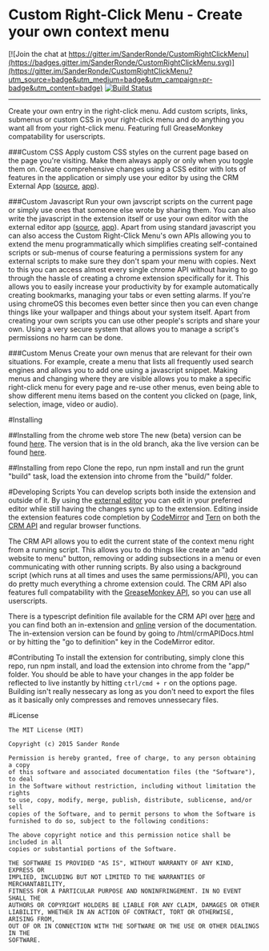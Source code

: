 # Custom Right-Click Menu - Create your own context menu

[![Join the chat at https://gitter.im/SanderRonde/CustomRightClickMenu](https://badges.gitter.im/SanderRonde/CustomRightClickMenu.svg)](https://gitter.im/SanderRonde/CustomRightClickMenu?utm_source=badge&utm_medium=badge&utm_campaign=pr-badge&utm_content=badge)
[![Build Status](https://travis-ci.org/SanderRonde/CustomRightClickMenu.svg?branch=master)](https://travis-ci.org/SanderRonde/CustomRightClickMenu)

---

Create your own entry in the right-click menu. Add custom scripts, links, submenus or custom CSS in your right-click menu and
do anything you want all from your right-click menu. Featuring full GreaseMonkey compatability for userscripts.

###Custom CSS
Apply custom CSS styles on the current page based on the page you're visiting. Make them always apply or only when you toggle them on.
Create comprehensive changes using a CSS editor with lots of features in the application or simply use your editor by using the
CRM External App ([source](https://github.com/SanderRonde/CRM-External-Editor-App), [app](https://chrome.google.com/webstore/detail/crm-external-editor-app/hkjjmhkhhlmkflpihbikfpcojeofbjgn)).

###Custom Javascript
Run your own javscript scripts on the current page or simply use ones that someone else wrote by sharing them. You can also write
the javascript in the extension itself or use your own editor with the external editor app ([source](https://github.com/SanderRonde/CRM-External-Editor-App), [app](https://chrome.google.com/webstore/detail/crm-external-editor-app/hkjjmhkhhlmkflpihbikfpcojeofbjgn)).
Apart from using standard javascript you can also access the Custom Right-Click Menu's own APIs allowing you to extend the menu
programmatically which simplifies creating self-contained scripts or sub-menus of course featuring a permissions system for any
external scripts to make sure they don't spam your menu with copies. Next to this you can access almost every single chrome API
without having to go through the hassle of creating a chrome extension specifically for it. This allows you to easily increase your
productivity by for example automatically creating bookmarks, managing your tabs or even setting alarms. If you're using chromeOS
this becomes even better since then you can even change things like your wallpaper and things about your system itself.
Apart from creating your own scripts you can use other people's scripts and share your own. Using a very secure system
that allows you to manage a script's permissions no harm can be done.

###Custom Menus
Create your own menus that are relevant for their own situations. For example, create a menu that lists all frequently used search
engines and allows you to add one using a javascript snippet. Making menus and changing where they are visible allows you to make
a specific right-click menu for every page and re-use other menus, even being able to show different menu items based on the content
you clicked on (page, link, selection, image, video or audio).

#Installing

##Installing from the chrome web store
The new (beta) version can be found [here](https://chrome.google.com/webstore/detail/custom-right-click-menu/fenehceojjegleckckhppcckanifnajg). The version that is in the old branch, aka the live version can be found [here](https://chrome.google.com/webstore/detail/custom-right-click-menu/onnbmgmepodkilcbdodhfepllfmafmlj).

##Installing from repo
Clone the repo, run npm install and run the grunt "build" task, load the extension into chrome from the "build/" folder.

#Developing Scripts
You can develop scripts both inside the extension and outside of it. By using the [external editor](https://chrome.google.com/webstore/detail/crm-external-editor-app/hkjjmhkhhlmkflpihbikfpcojeofbjgn) you can edit in your preferred editor while still having the changes sync up to the extension. Editing inside the extension features code completion by [CodeMirror](https://codemirror.net/) and [Tern](http://ternjs.net/) on both the [CRM API](http://sanderronde.github.io/CustomRightClickMenu/) and regular browser functions.

The CRM API allows you to edit the current state of the context menu right from a running script. This allows you to do things like create an "add website to menu" button, removing or adding subsections in a menu or even communicating with other running scripts. By also using a background script (which runs at all times and uses the same permissions/API), you can do pretty much everything a chrome extension could. The CRM API also features full compatability with the [GreaseMonkey API](https://wiki.greasespot.net/Greasemonkey_Manual:API), so you can use all userscripts.

There is a typescript definition file available for the CRM API over [here](https://github.com/SanderRonde/CustomRightClickMenu/tree/master/Custom%20Right-Click%20Menu/app/js/crmapi.ts) and you can find both an in-extension and [online](sanderronde.github.io/CustomRightClickMenu/) version of the documentation. The in-extension version can be found by going to /html/crmAPIDocs.html or by hitting the "go to definition" key in the CodeMirror editor.

#Contributing
To install the extension for contributing, simply clone this repo, run npm install, and load the extension into chrome from the "app/" folder. You should be able to have your changes in the app folder be reflected to live instantly by hitting `ctrl/cmd + r` on the options page. Building isn't really nessecary as long as you don't need to export the files as it basically only compresses and removes unnessecary files.

#License
```
The MIT License (MIT)

Copyright (c) 2015 Sander Ronde

Permission is hereby granted, free of charge, to any person obtaining a copy
of this software and associated documentation files (the "Software"), to deal
in the Software without restriction, including without limitation the rights
to use, copy, modify, merge, publish, distribute, sublicense, and/or sell
copies of the Software, and to permit persons to whom the Software is
furnished to do so, subject to the following conditions:

The above copyright notice and this permission notice shall be included in all
copies or substantial portions of the Software.

THE SOFTWARE IS PROVIDED "AS IS", WITHOUT WARRANTY OF ANY KIND, EXPRESS OR
IMPLIED, INCLUDING BUT NOT LIMITED TO THE WARRANTIES OF MERCHANTABILITY,
FITNESS FOR A PARTICULAR PURPOSE AND NONINFRINGEMENT. IN NO EVENT SHALL THE
AUTHORS OR COPYRIGHT HOLDERS BE LIABLE FOR ANY CLAIM, DAMAGES OR OTHER
LIABILITY, WHETHER IN AN ACTION OF CONTRACT, TORT OR OTHERWISE, ARISING FROM,
OUT OF OR IN CONNECTION WITH THE SOFTWARE OR THE USE OR OTHER DEALINGS IN THE
SOFTWARE.
```
